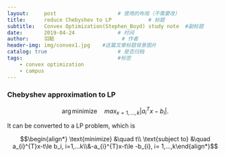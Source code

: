 ```yaml
---
layout:     post                    # 使用的布局（不需要改）
title:      reduce Chebyshev to LP            # 标题 
subtitle:   Convex Optimization(Stephen_Boyd) study note  #副标题
date:       2019-04-24              # 时间
author:     羽聪                      # 作者
header-img: img/convex1.jpg    #这篇文章标题背景图片
catalog: true                       # 是否归档
tags:                               #标签
    - convex optimization
    - campus
---
```


### Chebyshev approximation to LP

$$\arg \text{minimize}\quad max_{x=1,...,k}|a_{i}^{T}x-b_i|.$$

It can be converted to a LP problem, which is

$$\begin{align*} \text{minimize} &\quad t\\ \text{subject to} &\quad a_{i}^{T}x-t\le b_i, i=1,...k\\&-a_{i}^{T}x-t\le -b_{i}, i= 1,...,k\end{align*}$$
